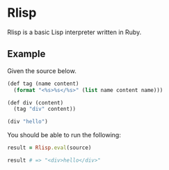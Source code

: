 # Rlisp

Rlisp is a basic Lisp interpreter written in Ruby.

## Example

Given the source below.

```lisp
(def tag (name content)
  (format "<%s>%s</%s>" (list name content name)))

(def div (content)
  (tag "div" content))

(div "hello")
```

You should be able to run the following:

```ruby
result = Rlisp.eval(source)

result # => "<div>hello</div>"
```
